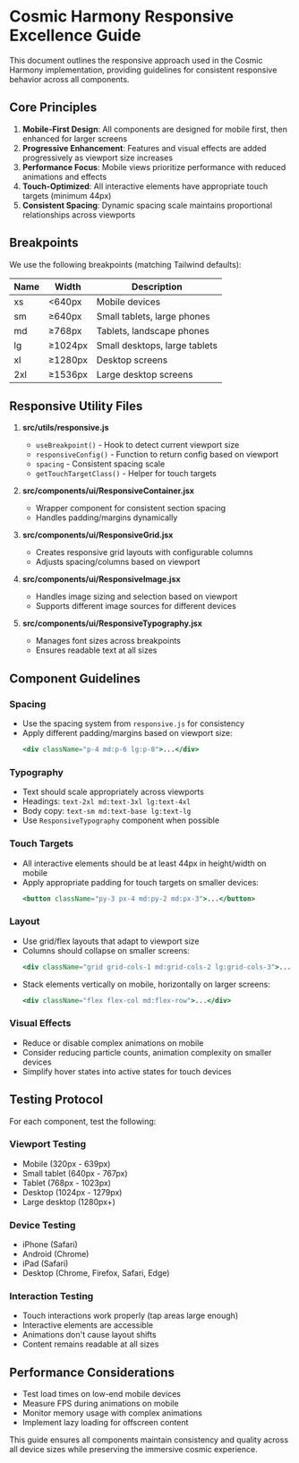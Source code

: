 # Cosmic Harmony Responsive Excellence Guide

This document outlines the responsive approach used in the Cosmic Harmony implementation, providing guidelines for consistent responsive behavior across all components.

## Core Principles

1. **Mobile-First Design**: All components are designed for mobile first, then enhanced for larger screens
2. **Progressive Enhancement**: Features and visual effects are added progressively as viewport size increases
3. **Performance Focus**: Mobile views prioritize performance with reduced animations and effects
4. **Touch-Optimized**: All interactive elements have appropriate touch targets (minimum 44px)
5. **Consistent Spacing**: Dynamic spacing scale maintains proportional relationships across viewports

## Breakpoints

We use the following breakpoints (matching Tailwind defaults):

| Name | Width | Description |
|------|-------|-------------|
| xs   | <640px | Mobile devices |
| sm   | ≥640px | Small tablets, large phones |
| md   | ≥768px | Tablets, landscape phones |
| lg   | ≥1024px | Small desktops, large tablets |
| xl   | ≥1280px | Desktop screens |
| 2xl  | ≥1536px | Large desktop screens |

## Responsive Utility Files

1. **src/utils/responsive.js**
   - `useBreakpoint()` - Hook to detect current viewport size
   - `responsiveConfig()` - Function to return config based on viewport
   - `spacing` - Consistent spacing scale
   - `getTouchTargetClass()` - Helper for touch targets

2. **src/components/ui/ResponsiveContainer.jsx**
   - Wrapper component for consistent section spacing
   - Handles padding/margins dynamically

3. **src/components/ui/ResponsiveGrid.jsx**
   - Creates responsive grid layouts with configurable columns
   - Adjusts spacing/columns based on viewport

4. **src/components/ui/ResponsiveImage.jsx**
   - Handles image sizing and selection based on viewport
   - Supports different image sources for different devices

5. **src/components/ui/ResponsiveTypography.jsx**
   - Manages font sizes across breakpoints
   - Ensures readable text at all sizes

## Component Guidelines

### Spacing

- Use the spacing system from `responsive.js` for consistency
- Apply different padding/margins based on viewport size:
  ```jsx
  <div className="p-4 md:p-6 lg:p-8">...</div>
  ```

### Typography

- Text should scale appropriately across viewports
- Headings: `text-2xl md:text-3xl lg:text-4xl`
- Body copy: `text-sm md:text-base lg:text-lg`
- Use `ResponsiveTypography` component when possible

### Touch Targets

- All interactive elements should be at least 44px in height/width on mobile
- Apply appropriate padding for touch targets on smaller devices:
  ```jsx
  <button className="py-3 px-4 md:py-2 md:px-3">...</button>
  ```

### Layout

- Use grid/flex layouts that adapt to viewport size
- Columns should collapse on smaller screens:
  ```jsx
  <div className="grid grid-cols-1 md:grid-cols-2 lg:grid-cols-3">...</div>
  ```
- Stack elements vertically on mobile, horizontally on larger screens:
  ```jsx
  <div className="flex flex-col md:flex-row">...</div>
  ```

### Visual Effects

- Reduce or disable complex animations on mobile
- Consider reducing particle counts, animation complexity on smaller devices
- Simplify hover states into active states for touch devices

## Testing Protocol

For each component, test the following:

### Viewport Testing

- Mobile (320px - 639px)
- Small tablet (640px - 767px)
- Tablet (768px - 1023px)
- Desktop (1024px - 1279px)
- Large desktop (1280px+)

### Device Testing

- iPhone (Safari)
- Android (Chrome)
- iPad (Safari)
- Desktop (Chrome, Firefox, Safari, Edge)

### Interaction Testing

- Touch interactions work properly (tap areas large enough)
- Interactive elements are accessible
- Animations don't cause layout shifts
- Content remains readable at all sizes

## Performance Considerations

- Test load times on low-end mobile devices
- Measure FPS during animations on mobile
- Monitor memory usage with complex animations
- Implement lazy loading for offscreen content

This guide ensures all components maintain consistency and quality across all device sizes while preserving the immersive cosmic experience. 